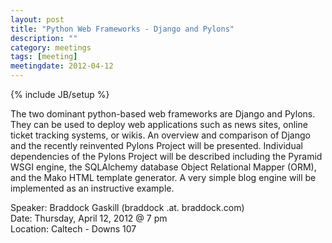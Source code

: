 ```yaml
---
layout: post
title: "Python Web Frameworks - Django and Pylons"
description: ""
category: meetings
tags: [meeting]
meetingdate: 2012-04-12
---
```

{% include JB/setup %}

The two dominant python-based web frameworks are Django and Pylons. They can be used to deploy web applications such as news sites, online ticket tracking systems, or wikis. An overview and comparison of Django and the recently reinvented Pylons Project will be presented. Individual dependencies of the Pylons Project will be described including the Pyramid WSGI engine, the SQLAlchemy database Object Relational Mapper (ORM), and the Mako HTML template generator. A very simple blog engine will be implemented as an instructive example.

Speaker: Braddock Gaskill (braddock .at. braddock.com) <br/>
Date: Thursday, April 12, 2012 @ 7 pm <br/>
Location: Caltech - Downs 107